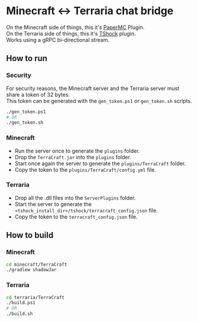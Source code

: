 # Minecraft <-> Terraria chat bridge

On the Minecraft side of things, this it's [PaperMC](https://papermc.io/) Plugin.  
On the Terraria side of things, this it's [TShock](https://github.com/Pryaxis/TShock) plugin.  
Works using a gRPC bi-directional stream.

## How to run

### Security

For security reasons, the Minecraft server and the Terraria server must share a token of 32 bytes.  
This token can be generated with the `gen_token.ps1` or `gen_token.sh` scripts.

```bash
./gen_token.ps1
# OR
./gen_token.sh
```

### Minecraft

+ Run the server once to generate the `plugins` folder.
+ Drop the `TerraCraft.jar` into the `plugins` folder.
+ Start once again the server to generate the `plugins/TerraCraft` folder.
+ Copy the token to the `plugins/TerraCraft/config.yml` file.

### Terraria

+ Drop all the .dll files into the `ServerPlugins` folder.
+ Start the server to generate the `<tshock_install_dir>/tshock/terracraft_config.json` file.
+ Copy the token to the `terracraft_config.json` file.

## How to build

### Minecraft

```bash
cd minecraft/TerraCraft
./gradlew shadowJar
```

### Terraria

```bash
cd terraria/TerraCraft
./build.ps1
# OR
./build.sh
```
